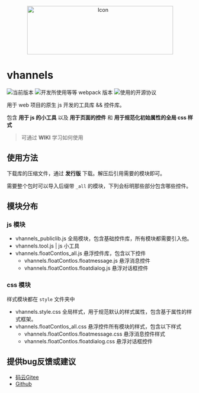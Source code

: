 <p align="center">
<img src="https://images.gitee.com/uploads/images/2020/1201/153538_5324cb8a_2071767.png" width="394" height="131" alt="Icon"/>

# vhannels
![](https://img.shields.io/badge/version-0.0.1-00b58a.svg "当前版本")
![](https://img.shields.io/badge/webpack-4.44.2-2e93ff.svg "开发所使用等等 webpack 版本")
![](https://img.shields.io/badge/license-Apache%202.0-f27122.svg "使用的开源协议")

用于 web 项目的原生 js 开发的工具库 && 控件库。

包含 **用于 js 的小工具** 以及 **用于页面的控件** 和 **用于规范化初始属性的全局 css 样式**

> 可通过 **WIKI** 学习如何使用

## 使用方法
下载库的压缩文件，通过 **发行版** 下载。解压后引用需要的模块即可。

需要整个包时可以导入后缀带 `_all` 的模块，下列会标明那些部分包含哪些控件。

## 模块分布
### js 模块
- vhannels_publiclib.js 全局模块，包含基础控件库，所有模块都需要引入他。
- vhannels.tool.js | js 小工具
- vhannels.floatContlos_all.js 悬浮控件库，包含以下控件
    - vhannels.floatContlos.floatmessage.js 悬浮消息控件
    - vhannels.floatContlos.floatdialog.js 悬浮对话框控件

### css 模块
样式模块都在 `style` 文件夹中

- vhannels.style.css 全局样式，用于规范默认的样式属性，包含基于属性的样式框架。
- vhannels.floatContlos_all.css 悬浮控件所有模块的样式，包含以下样式
    - vhannels.floatContlos.floatmessage.css 悬浮消息控件样式
    - vhannels.floatContlos.floatdialog.css 悬浮对话框控件

## 提供bug反馈或建议
- [码云Gitee](https://gitee.com/fybug/vhannels)
- [Github](https://github.com/fybug/vhannels)